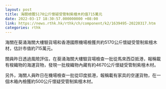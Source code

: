 ```yaml
---
layout: post
title: 海關檢獲5170公斤懷疑受管制紫檀木約值715萬元
date: 2022-03-17 18:30:57.000000000 +08:00
link: https://news.rthk.hk/rthk/ch/component/k2/1639495-20220317.htm
categories: rthk
---
```


海關在葵涌海關大樓驗貨場和香港國際機場檢獲共約5170公斤懷疑受管制紫檀木材，估計市值約715萬元。

關員昨日透過風險評估，在葵涌海關大樓驗貨場檢查一批從馬來西亞抵港，報稱載有梭織物的海運貨物，發現一批梭織物內藏有約4670公斤懷疑受管制紫檀木材。

另外，海關人員昨日在機場檢查一批從印度抵港，報稱載有家具的空運貨物，在一個木箱內檢獲約500公斤懷疑受管制紫檀木材。
